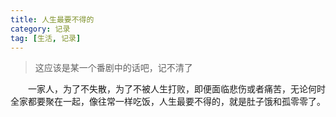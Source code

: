 ```yaml
---
title: 人生最要不得的
category: 记录
tag: [生活, 记录]
---
```


>这应该是某一个番剧中的话吧，记不清了

&emsp;&emsp;一家人，为了不失散，为了不被人生打败，即便面临悲伤或者痛苦，无论何时全家都要聚在一起，像往常一样吃饭，人生最要不得的，就是肚子饿和孤零零了。


